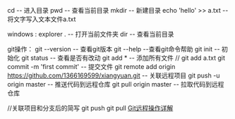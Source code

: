 cd -- 进入目录
pwd -- 查看当前目录
mkdir -- 新建目录
echo 'hello' >> a.txt -- 将文字写入文本文件a.txt

windows :
explorer . -- 打开当前文件夹
dir -- 查看当前目录

git操作：
git --version  -- 查看git版本
git --help   --查看git命令帮助
git init -- 初始化
git status -- 查看是否有改动
git add *  -- 添加所有文件  // git add a.txt
git commit -m 'first commit' -- 提交文件
git remote add origin https://github.com/1366169599/xiangyuan.git -- 关联远程项目
git push -u origin master -- 推送代码到远程仓库
git pull origin master  -- 拉取代码到远程仓库

//关联项目和分支后的简写
git push
git pull
[Git远程操作详解](http://www.ruanyifeng.com/blog/2014/06/git_remote.html)